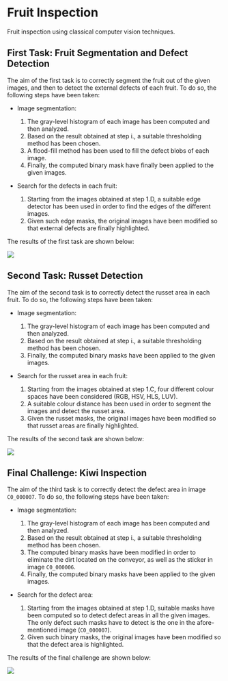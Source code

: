 # Fruit Inspection

Fruit inspection using classical computer vision techniques.

## First Task: Fruit Segmentation and Defect Detection

The aim of the first task is to correctly segment the fruit out of the given images, and then to detect the external defects of each fruit. To do so, the following steps have been taken:

- Image segmentation:
    1. The gray-level histogram of each image has been computed and then analyzed.
    2. Based on the result obtained at step i., a suitable thresholding method has been chosen.
    3. A flood-fill method has been used to fill the defect blobs of each image.
    4. Finally, the computed binary mask have finally been applied to the given images.


- Search for the defects in each fruit:
    1. Starting from the images obtained at step 1.D, a suitable edge detector has been used in order to find the edges of the different images.
    2. Given such edge masks, the original images have been modified so that external defects are finally highlighted.

The results of the first task are shown below:

![](https://i.ibb.co/pyrzsLm/1.png)

## Second Task: Russet Detection

The aim of the second task is to correctly detect the russet area in each fruit. To do so, the following steps have been taken:

- Image segmentation:
    1. The gray-level histogram of each image has been computed and then analyzed.
    2. Based on the result obtained at step i., a suitable thresholding method has been chosen.
    3. Finally, the computed binary masks have been applied to the given images.


- Search for the russet area in each fruit:
    1. Starting from the images obtained at step 1.C, four different colour spaces have been considered (RGB, HSV, HLS, LUV).
    2. A suitable colour distance has been used in order to segment the images and detect the russet area.
    3. Given the russet masks, the original images have been modified so that russet areas are finally highlighted.

The results of the second task are shown below:

![](https://i.ibb.co/S5TS2rt/2.png)

## Final Challenge: Kiwi Inspection

The aim of the third task is to correctly detect the defect area in image `C0_000007`. To do so, the following steps have been taken:

- Image segmentation:
    1. The gray-level histogram of each image has been computed and then analyzed.
    2. Based on the result obtained at step i., a suitable thresholding method has been chosen.
    3. The computed binary masks have been modified in order to eliminate the dirt located on the conveyor, as well as the sticker in image `C0_000006`.
    4. Finally, the computed binary masks have been applied to the given images.


- Search for the defect area:
    1. Starting from the images obtained at step 1.D, suitable masks have been computed so to detect defect areas in all the given images. The only defect such masks have to detect is the one in the afore-mentioned image (`C0_000007`).
    2. Given such binary masks, the original images have been modified so that the defect area is highlighted.

The results of the final challenge are shown below:

![](https://i.ibb.co/cbMtBwX/3.png)
